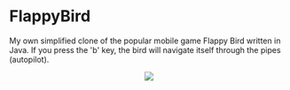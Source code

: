 # FlappyBird
My own simplified clone of the popular mobile game Flappy Bird written in Java. If you press the 'b' key, the bird will navigate itself through the pipes (autopilot).

<p align="center">
  <img src="http://manuel-joswig.de/files/screenshots/flappybird.png" />
</p>
